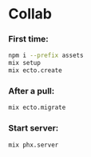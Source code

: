 # Collab

### First time:

```sh
npm i --prefix assets
mix setup
mix ecto.create
```

### After a pull:

```sh
mix ecto.migrate
```

### Start server:

```sh
mix phx.server
```
